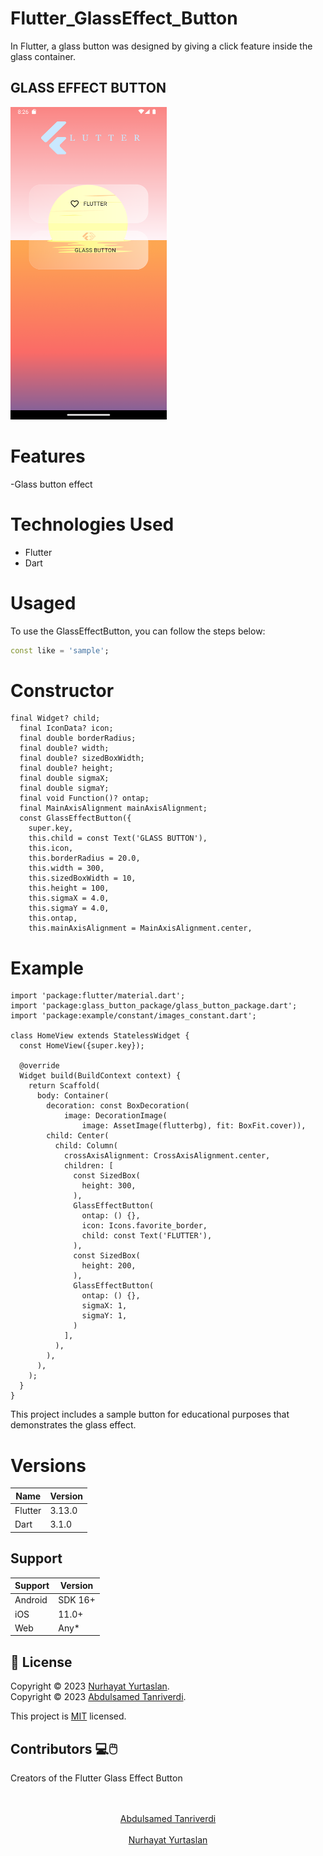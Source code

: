 # Flutter_GlassEffect_Button

In Flutter, a glass button was designed by giving a click feature inside the glass container.

## GLASS EFFECT BUTTON 
<img src="https://github.com/Allahverdyy/glass_button_package/blob/main/screenshots/Screenshot_1700079982.png" width="250" height="500" />

# Features
-Glass button effect

# Technologies Used

- Flutter
- Dart

# Usaged
To use the GlassEffectButton, you can follow the steps below:

```dart
const like = 'sample';
```
# Constructor
```
final Widget? child;
  final IconData? icon;
  final double borderRadius;
  final double? width;
  final double? sizedBoxWidth;
  final double? height;
  final double sigmaX;
  final double sigmaY;
  final void Function()? ontap;
  final MainAxisAlignment mainAxisAlignment;
  const GlassEffectButton({
    super.key,
    this.child = const Text('GLASS BUTTON'),
    this.icon,
    this.borderRadius = 20.0,
    this.width = 300,
    this.sizedBoxWidth = 10,
    this.height = 100,
    this.sigmaX = 4.0,
    this.sigmaY = 4.0,
    this.ontap,
    this.mainAxisAlignment = MainAxisAlignment.center,
```
# Example
```
import 'package:flutter/material.dart';
import 'package:glass_button_package/glass_button_package.dart';
import 'package:example/constant/images_constant.dart';

class HomeView extends StatelessWidget {
  const HomeView({super.key});

  @override
  Widget build(BuildContext context) {
    return Scaffold(
      body: Container(
        decoration: const BoxDecoration(
            image: DecorationImage(
                image: AssetImage(flutterbg), fit: BoxFit.cover)),
        child: Center(
          child: Column(
            crossAxisAlignment: CrossAxisAlignment.center,
            children: [
              const SizedBox(
                height: 300,
              ),
              GlassEffectButton(
                ontap: () {},
                icon: Icons.favorite_border,
                child: const Text('FLUTTER'),
              ),
              const SizedBox(
                height: 200,
              ),
              GlassEffectButton(
                ontap: () {},
                sigmaX: 1,
                sigmaY: 1,
              )
            ],
          ),
        ),
      ),
    );
  }
}

```
This project includes a sample button for educational purposes that demonstrates the glass effect.

# Versions
|Name          | Version |  
|--------------|---------|
| Flutter      | 3.13.0  |
| Dart         | 3.1.0   |

## Support

| Support      | Version |  
|--------------|---------|
| Android      | SDK 16+ |
| iOS          | 11.0+   |
| Web          | Any*    |

## 📝 License

Copyright © 2023 [Nurhayat Yurtaslan](https://github.com/NurhayatYurtaslan).<br />
Copyright © 2023 [Abdulsamed Tanriverdi](https://github.com/Allahverdyy).<br />

This project is [MIT](https://github.com/Allahverdyy/glass_button_package/blob/main/LICENSE) licensed.

## Contributors 💻🖱️

Creators of the Flutter Glass Effect Button

<!-- ALL-CONTRIBUTORS-LIST:START - Do not remove or modify this section -->
<!-- prettier-ignore-start -->
<!-- markdownlint-disable -->
<p align="center">
<td align="center"><br/></a><br /><a href="https://github.com/allahverdyy" title="Code">Abdulsamed Tanriverdi</a></td>
<td align="center"><br/></a><br /><a href="https://github.com/NurhayatYurtaslan" title="Code">Nurhayat Yurtaslan</a></td>
</p>
